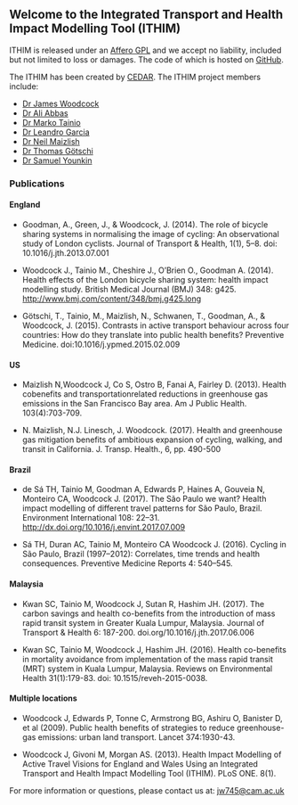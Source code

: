 ## Welcome to the Integrated Transport and Health Impact Modelling Tool (ITHIM)

ITHIM is released under an <a href="https://github.com/ITHIM/ithim-r-interface/blob/master/LICENSE" target = '_blank'>Affero GPL</a> and we accept no liability, included but not limited to loss or damages. The code of which is hosted on <a href="https://github.com/ITHIM/ithim-r-interface" target="_blank">GitHub</a>.

The ITHIM has been created by <a href = "http://www.cedar.iph.cam.ac.uk/" target = "_blank">CEDAR</a>. The ITHIM project members include:

* <a href="http://www.cedar.iph.cam.ac.uk/people/leads/james-woodcock/" target = "_blank">Dr James Woodcock</a> 
* <a href="http://www.cedar.iph.cam.ac.uk/people/cdfs/ali-abbas/" target = "_blank">Dr Ali Abbas</a>
* <a href="http://www.cedar.iph.cam.ac.uk/people/cdfs/marko-tainio/" target = "_blank">Dr Marko Tainio</a> 
* <a href = "http://www.cedar.iph.cam.ac.uk/people/leandro-garcia/" target = "_blank">Dr Leandro Garcia</a>
* <a href = "http://phasocal.org/neil-maizlish/" target = "_blank">Dr Neil Maizlish</a>
* <a href = "http://www.ebpi.uzh.ch/en/aboutus/departments/epidemiology/cde/teamcde/goetschi.html" target = "_blank">Dr Thomas Götschi</a>
* <a href = "http://syounkin.com/" target = "_blank">Dr Samuel Younkin</a>


### Publications

#### England

* Goodman, A., Green, J., & Woodcock, J. (2014). The role of bicycle sharing systems in normalising the image of cycling: An observational study of London cyclists. Journal of Transport & Health, 1(1), 5–8. doi: 10.1016/j.jth.2013.07.001

* Woodcock J., Tainio M., Cheshire J., O’Brien O., Goodman A. (2014). Health effects of the London bicycle sharing system: health impact modelling study. British Medical Journal (BMJ) 348: g425. http://www.bmj.com/content/348/bmj.g425.long

* Götschi, T., Tainio, M., Maizlish, N., Schwanen, T., Goodman, A., & Woodcock, J. (2015). Contrasts in active transport behaviour across four countries: How do they translate into public health benefits? Preventive Medicine. doi:10.1016/j.ypmed.2015.02.009

#### US

* Maizlish N,Woodcock J, Co S, Ostro B, Fanai A, Fairley D. (2013). Health cobenefits and transportationrelated reductions in greenhouse gas emissions in the San Francisco Bay area. Am J Public Health. 103(4):703-709.

* N. Maizlish, N.J. Linesch, J. Woodcock. (2017). Health and greenhouse gas mitigation benefits of ambitious expansion of cycling, walking, and transit in California. J. Transp. Health., 6, pp. 490-500


#### Brazil

* de Sá TH, Tainio M, Goodman A, Edwards P, Haines A, Gouveia N, Monteiro CA, Woodcock J. (2017). The São Paulo we want? Health impact modelling of different travel patterns for São Paulo, Brazil. Environment International 108: 22–31. http://dx.doi.org/10.1016/j.envint.2017.07.009

* Sá TH, Duran AC, Tainio M, Monteiro CA Woodcock J. (2016). Cycling in São Paulo, Brazil (1997–2012): Correlates, time trends and health consequences. Preventive Medicine Reports 4: 540–545.

#### Malaysia

* Kwan SC, Tainio M, Woodcock J, Sutan R, Hashim JH. (2017). The carbon savings and health co-benefits from the introduction of mass rapid transit system in Greater Kuala Lumpur, Malaysia. Journal of Transport & Health 6: 187-200. doi.org/10.1016/j.jth.2017.06.006

* Kwan SC, Tainio M, Woodcock J, Hashim JH. (2016). Health co-benefits in mortality avoidance from implementation of the mass rapid transit (MRT) system in Kuala Lumpur, Malaysia. Reviews on Environmental Health 31(1):179-83. doi: 10.1515/reveh-2015-0038.

#### Multiple locations

* Woodcock J, Edwards P, Tonne C, Armstrong BG, Ashiru O, Banister D, et al (2009). Public health benefits of strategies to reduce greenhouse-gas emissions: urban land transport. Lancet 374:1930-43.

* Woodcock J, Givoni M, Morgan AS. (2013). Health Impact Modelling of Active Travel Visions for England and Wales Using an Integrated Transport and Health Impact Modelling Tool (ITHIM). PLoS ONE. 8(1).


For more information or questions, please contact us at: jw745@cam.ac.uk
